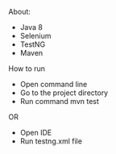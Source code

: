 About:
- Java 8
- Selenium
- TestNG
- Maven

How to run
- Open command line
- Go to the project directory
- Run command mvn test

OR

- Open IDE
- Run testng.xml file